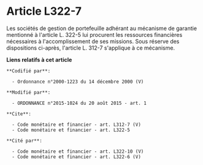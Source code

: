 # Article L322-7

Les sociétés de gestion de portefeuille adhérant au mécanisme de garantie mentionné à l'article L. 322-5 lui procurent les
ressources financières nécessaires à l'accomplissement de ses missions. Sous réserve des dispositions ci-après, l'article L.
312-7 s'applique à ce mécanisme.

**Liens relatifs à cet article**

	**Codifié par**:

	  - Ordonnance n°2000-1223 du 14 décembre 2000 (V)

	**Modifié par**:

	  - ORDONNANCE n°2015-1024 du 20 août 2015 - art. 1

	**Cite**:

	  - Code monétaire et financier - art. L312-7 (V)
	  - Code monétaire et financier - art. L322-5

	**Cité par**:

	  - Code monétaire et financier - art. L322-10 (V)
	  - Code monétaire et financier - art. L322-6 (V)
